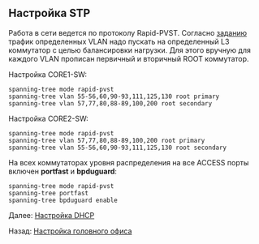 ## Настройка STP

Работа в сети ведется по протоколу Rapid-PVST. Согласно [заданию](zadanie.md#3-настроить-балансировку-нагрузки-через-stp) трафик определенных VLAN надо пускать на определенный L3 коммутатор с целью балансировки нагрузки. Для этого вручную для каждого VLAN прописан первичный и вторичный ROOT коммутатор.

Настройка CORE1-SW:

```
spanning-tree mode rapid-pvst
spanning-tree vlan 55-56,60,90-93,111,125,130 root primary 
spanning-tree vlan 57,77,80,88-89,100,200 root secondary 
```

Настройка CORE2-SW:

```
spanning-tree mode rapid-pvst
spanning-tree vlan 57,77,80,88-89,100,200 root primary
spanning-tree vlan 55-56,60,90-93,111,125,130 root secondary
```

На всех коммутаторах уровня распределения на все ACCESS порты включен **portfast** и **bpduguard**:

```
spanning-tree mode rapid-pvst
spanning-tree portfast
spanning-tree bpduguard enable
```


Далее: [Настройка DHCP](./dhcp_settings.md)

Назад: [Настройка головного офиса](./main_office.md)
